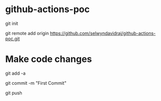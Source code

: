 # github-actions-poc
git init

git remote add origin https://github.com/selwyndavidraj/github-actions-poc.git

# Make code changes

git add -a

git commit -m "First Commit"

git push


